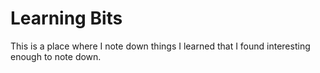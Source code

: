 # Learning Bits

This is a place where I note down things I learned that I found interesting enough to note down.
